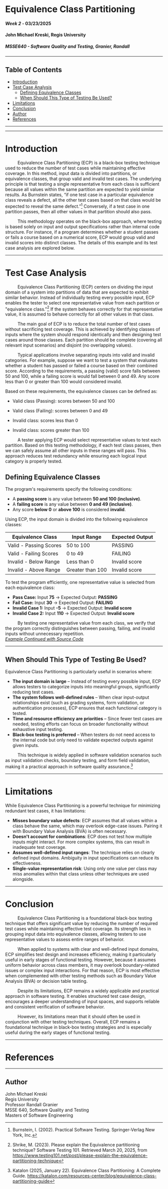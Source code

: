 # Equivalence Class Partitioning
#### *Week 2* - 03/23/2025
#### John Michael Kreski, Regis University
##### MSSE640 - Software Quality and Testing, Granier, Randall

---

## Table of Contents

- [Introduction](#introduction)
- [Test Case Analysis](#test-case-analysis)
    - [Defining Equivalence Classes](#defining-equivalence-classes)
    - [When Should This Type of Testing Be Used?](#when-should-this-type-of-testing-be-used)
- [Limitations](#limitations)
- [Conclusion](#conclusion)
- [Author](#author)
- [References](#references)

---

---

# Introduction

&nbsp; &nbsp; &nbsp; &nbsp; &nbsp; Equivalence Class Partitioning (ECP) is a black-box testing technique used to reduce the number of test cases while maintaining effective coverage. In this method, input data is divided into partitions, or equivalence classes, that group valid and invalid test cases. The underlying principle is that testing a single representative from each class is sufficient because all values within the same partition are expected to yield similar results. As Burnstein states, “if one test case in a particular equivalence class reveals a defect, all the other test cases based on that class would be expected to reveal the same defect.”[^1] Conversely, if a test case in one partition passes, then all other values in that partition should also pass.

&nbsp; &nbsp; &nbsp; &nbsp; &nbsp; This methodology operates on the black-box approach, where testing is based solely on input and output specifications rather than internal code structure. For instance, if a program determines whether a student passes or fails a course based on a numerical score, ECP would group valid and invalid scores into distinct classes. The details of this example and its test case analysis are explored below.

---

# Test Case Analysis

&nbsp; &nbsp; &nbsp; &nbsp; &nbsp; Equivalence Class Partitioning (ECP) centers on dividing the input domain of a system into partitions of data that are expected to exhibit similar behavior. Instead of individually testing every possible input, ECP enables the tester to select one representative value from each partition or "equivalence class."[^2] If the system behaves correctly for that representative value, it is assumed to behave correctly for all other values in that class.

&nbsp; &nbsp; &nbsp; &nbsp; &nbsp; The main goal of ECP is to reduce the total number of test cases without sacrificing test coverage. This is achieved by identifying classes of inputs where the system should respond identically and then designing test cases around those classes. Each partition should be complete (covering all relevant input scenarios) and disjoint (no overlapping values).

&nbsp; &nbsp; &nbsp; &nbsp; &nbsp; Typical applications involve separating inputs into valid and invalid categories. For example, suppose we want to test a system that evaluates whether a student has passed or failed a course based on their combined score. According to the requirements, a passing (valid) score falls between 50 and 100, while a failing score is would fall between 0 and 49. Any score less than 0 or greater than 100 would considered invalid.

Based on these requirements, the equivalence classes can be defined as:

- Valid class (Passing): scores between 50 and 100

- Valid class (Failing): scores between 0 and 49

- Invalid class: scores less than 0

- Invalid class: scores greater than 100

&nbsp; &nbsp; &nbsp; &nbsp; &nbsp; A tester applying ECP would select representative values to test each partition. Based on this testing methodology, if each test class passes, then we can safely assume all other inputs in these ranges will pass. This approach reduces test redundancy while ensuring each logical input category is properly tested.

## Defining Equivalence Classes

The program's requirements specify the following conditions:
- A **passing score** is any value between **50 and 100 (inclusive)**.
- A **failing score** is any value between **0 and 49 (inclusive)**.
- Any score **below 0** or **above 100** is considered **invalid**.

Using ECP, the input domain is divided into the following equivalence classes:

| Equivalence Class | Input Range | Expected Output |
|-------------------|-------------|------------------|
| Valid - Passing Scores | 50 to 100 | PASSING |
| Valid - Failing Scores | 0 to 49 | FAILING |
| Invalid - Below Range | Less than 0 | Invalid score |
| Invalid - Above Range | Greater than 100 | Invalid score |

To test the program efficiently, one representative value is selected from each equivalence class:

- **Pass Case:** Input **75** → Expected Output: **PASSING**
- **Fail Case:** Input **30** → Expected Output: **FAILING**
- **Invalid Case 1:** Input **-5** → Expected Output: **Invalid score**
- **Invalid Case 2:** Input **110** → Expected Output: **Invalid score**

&nbsp; &nbsp; &nbsp; &nbsp; &nbsp; By testing one representative value from each class, we verify that the program correctly distinguishes between passing, failing, and invalid inputs without unnecessary repetition.  
[_Example Continued with Source Code_](./Example.md)

---

## When Should This Type of Testing Be Used?

Equivalence Class Partitioning is particularly useful in scenarios where:

- **The input domain is large** – Instead of testing every possible input, ECP allows testers to categorize inputs into meaningful groups, significantly reducing test cases.
- **The system follows well-defined rules** – When clear input-output relationships exist (such as grading systems, form validation, or authentication processes), ECP ensures that each functional category is tested.
- **Time and resource efficiency are priorities** – Since fewer test cases are needed, testing efforts can focus on broader functionality without exhaustive input testing.
- **Black-box testing is preferred** – When testers do not need access to the internal code but only need to validate expected outputs against given inputs.

&nbsp; &nbsp; &nbsp; &nbsp; &nbsp; This technique is widely applied in software validation scenarios such as input validation checks, boundary testing, and form field validation, making it a practical approach in software quality assurance.[^3]

---


# Limitations

While Equivalence Class Partitioning is a powerful technique for minimizing redundant test cases, it has limitations:
- **Misses boundary value defects**: ECP assumes that all values within a class behave the same, which may overlook edge-case issues. Pairing it with Boundary Value Analysis (BVA) is often necessary.
- **Doesn't account for combinations**: ECP does not test how multiple inputs might interact. For more complex systems, this can result in inadequate test coverage.
- **Assumes well-defined input ranges**: The technique relies on clearly defined input domains. Ambiguity in input specifications can reduce its effectiveness.
- **Single-value representation risk**: Using only one value per class may miss anomalies within that class unless other techniques are used alongside.

---

# Conclusion

&nbsp; &nbsp; &nbsp; &nbsp; &nbsp; Equivalence Class Partitioning is a foundational black-box testing technique that offers significant value by reducing the number of required test cases while maintaining effective test coverage. Its strength lies in grouping input data into equivalence classes, allowing testers to use representative values to assess entire ranges of behavior.

&nbsp; &nbsp; &nbsp; &nbsp; &nbsp; When applied to systems with clear and well-defined input domains, ECP simplifies test design and increases efficiency, making it particularly useful in early stages of functional testing. However, because it assumes uniform behavior across class members, it may overlook boundary-related issues or complex input interactions. For that reason, ECP is most effective when complemented with other testing methods such as Boundary Value Analysis (BVA) or decision table testing.

&nbsp; &nbsp; &nbsp; &nbsp; &nbsp; Despite its limitations, ECP remains a widely applicable and practical approach in software testing. It enables structured test case design, encourages a deeper understanding of input spaces, and supports reliable and consistent verification of software behavior.

&nbsp; &nbsp; &nbsp; &nbsp; &nbsp; However, its limitations mean that it should often be used in conjunction with other testing techniques. Overall, ECP remains a foundational technique in black-box testing strategies and is especially useful during the early stages of functional testing.

---

# References

[^1]: Burnstein, I. (2002). Practical Software Testing. Springer-Verlag New York, Inc.

[^2]: Shrike, M. (2023). Please explain the Equivalence partitioning technique? Software Testing 101. Retrieved March 20, 2025, from https://www.testing101.net/post/please-explain-the-equivalence-partitioning-technique

[^3]: Katalon (2025, January 22). Equivalence Class Partitioning: A Complete Guide. https://katalon.com/resources-center/blog/equivalence-class-partitioning-guide

[^4]: GeeksforGeeks (2024, August 2). Equivalence Class Partitioning: A Complete Guide. https://www.geeksforgeeks.org/equivalence-partitioning-method/#

---

## Author
John Michael Kreski  
Regis University  
Professor Randall Granier  
MSSE 640, Software Quality and Testing  
Masters of Software Engineering    